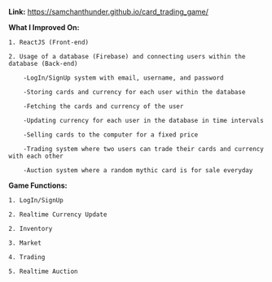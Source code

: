 **Link:** https://samchanthunder.github.io/card_trading_game/ 

**What I Improved On:**

    1. ReactJS (Front-end) 
    
    2. Usage of a database (Firebase) and connecting users within the database (Back-end)
    
        -LogIn/SignUp system with email, username, and password
        
        -Storing cards and currency for each user within the database
        
        -Fetching the cards and currency of the user
        
        -Updating currency for each user in the database in time intervals
        
        -Selling cards to the computer for a fixed price
        
        -Trading system where two users can trade their cards and currency with each other
        
        -Auction system where a random mythic card is for sale everyday

**Game Functions:**

    1. LogIn/SignUp
    
    2. Realtime Currency Update
    
    2. Inventory
    
    3. Market
    
    4. Trading
    
    5. Realtime Auction
